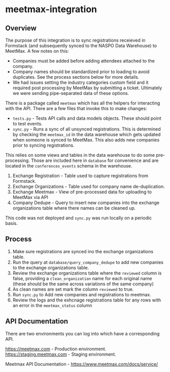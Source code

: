 # meetmax-integration

## Overview

The purpose of this integration is to sync registrations receieved in Formstack (and subsequently synced to the NASPO Data Warehouse) to MeetMax. A few notes on this:

 - Companies must be added before adding attendees attached to the company.
 - Company names should be standardized prior to loading to avoid duplicates. See the process sections below for more details.
 - We had issues setting the industry categories custom field and it required post processing by MeetMax by submitting a ticket. Ultimately we were sending pipe-separated data of these options.

There is a package called `meetmax` which has all the helpers for interacting with the API. There are a few files that invoke this to make changes:

 - `tests.py` - Tests API calls and data models objects. These should point to test events.
 - `sync.py` - Runs a sync of all unsynced registrations. This is determined by checking the `meetmax_id` in the data warehouse which gets updated when someone is synced to MeetMax. This also adds new companies prior to syncing registrations.

This relies on some views and tables in the data warehouse to do some pre-processing. Those are included here in `database` for convenience and are located in the `conferences_events` schema in the warehouse.

 1. Exchange Registration - Table used to capture registrations from Formstack.
 2. Exchange Organizations - Table used for company name de-duplication.
 3. Exchange Meetmax - View of pre-processed data for uploading to MeetMax via API 
 4. Company Dedupe - Query to insert new companies into the exchange organizations table where there names can be cleaned up.

This code was not deployed and `sync.py` was run locally on a periodic basis.

## Process

 1. Make sure registrations are synced ino the exchange organizations table.
 2. Run the query at `database/query_company_dedupe` to add new companies to the exchange organizations table.
 3. Review the exchange organizations table where the `reviewed` column is false, providing a `clean_organization` name for each original name (these should be the same across variations of the same company)
 4. As clean names are set mark the column `reviewed` to true.
 5. Run `sync.py` to Add new companies and registrations to meetmax.
 6. Review the logs and the exhcnage registrations table for any rows with an error in the `meetmax_status` column 

## API Documentation

There are two environments you can log into which have a corresponding API.

 https://meetmax.com - Production environment.
 https://staging.meetmax.com - Staging environment.

Meetmax API Documentation - https://www.meetmax.com/docs/service/

